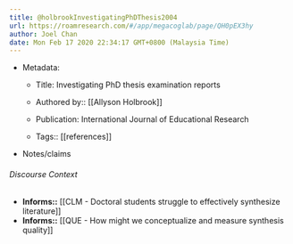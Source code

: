```yaml
---
title: @holbrookInvestigatingPhDThesis2004
url: https://roamresearch.com/#/app/megacoglab/page/QH0pEX3hy
author: Joel Chan
date: Mon Feb 17 2020 22:34:17 GMT+0800 (Malaysia Time)
---
```


- Metadata:

    - Title: Investigating PhD thesis examination reports

    - Authored by:: [[Allyson Holbrook]]

    - Publication: International Journal of Educational Research

    - Tags:: [[references]]
- Notes/claims

###### Discourse Context

- **Informs::** [[CLM - Doctoral students struggle to effectively synthesize literature]]
- **Informs::** [[QUE - How might we conceptualize and measure synthesis quality]]
